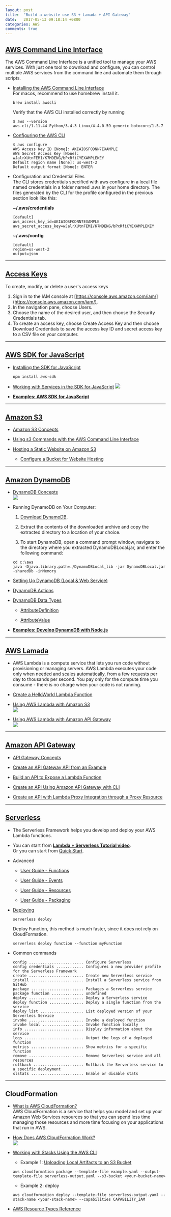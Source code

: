 ```yaml
---
layout: post
title:  "Build a website use S3 + Lamada + API Gateway"
date:   2017-05-13 09:18:14 +0800
categories: AWS
comments: true
---
```


## [AWS Command Line Interface](http://docs.aws.amazon.com/cli/latest/userguide/cli-chap-welcome.html)
The AWS Command Line Interface is a unified tool to manage your AWS services. With just one tool to download and configure, you can control multiple AWS services from the command line and automate them through scripts.

  - [Installing the AWS Command Line Interface](http://docs.aws.amazon.com/cli/latest/userguide/installing.html)  
    For macos, recommend to use homebrew install it.
    ```
    brew install awscli
    ```

    Verify that the AWS CLI installed correctly by running
    ```
    $ aws --version
    aws-cli/1.11.44 Python/3.4.3 Linux/4.4.0-59-generic botocore/1.5.7
    ```

  - [Configuring the AWS CLI](http://docs.aws.amazon.com/cli/latest/userguide/cli-chap-getting-started.html)
    ```
    $ aws configure
    AWS Access Key ID [None]: AKIAIOSFODNN7EXAMPLE
    AWS Secret Access Key [None]: wJalrXUtnFEMI/K7MDENG/bPxRfiCYEXAMPLEKEY
    Default region name [None]: us-west-2
    Default output format [None]: ENTER
    ```

  - Configuration and Credential Files  
    The CLI stores credentials specified with aws configure in a local file named credentials in a folder named .aws in your home directory. 
    The files generated by the CLI for the profile configured in the previous section look like this:  

    **~/.aws/credentials**
    ```
    [default]
    aws_access_key_id=AKIAIOSFODNN7EXAMPLE
    aws_secret_access_key=wJalrXUtnFEMI/K7MDENG/bPxRfiCYEXAMPLEKEY    
    ```
    
    **~/.aws/config**
    ```
    [default]
    region=us-west-2
    output=json    
    ```

- - -

## [Access Keys](http://docs.aws.amazon.com/IAM/latest/UserGuide/id_credentials_access-keys.html)
  To create, modify, or delete a user's access keys
  1. Sign in to the IAM console at [https://console.aws.amazon.com/iam/](https://console.aws.amazon.com/iam/).
  1. In the navigation pane, choose Users.
  1. Choose the name of the desired user, and then choose the Security Credentials tab.
  1. To create an access key, choose Create Access Key and then choose Download Credentials to save the access key ID and secret access key to a CSV file on your computer.

- - -
<a id="anchor_sdk"></a>

## [AWS SDK for JavaScript](http://docs.aws.amazon.com/sdk-for-javascript/v2/developer-guide/welcome.html)

  - [Installing the SDK for JavaScript](http://docs.aws.amazon.com/sdk-for-javascript/v2/developer-guide/installing-jssdk.html)
    ```
    npm install aws-sdk
    ```

  - [Working with Services in the SDK for JavaScript](http://docs.aws.amazon.com/sdk-for-javascript/v2/developer-guide/working-with-services.html)
  ![](/assets/img/aws/request-response.png)

  - [**Examples: AWS SDK for JavaScript**](http://docs.aws.amazon.com/sdk-for-javascript/v2/developer-guide/sdk-code-samples.html)

- - -
<a id="anchor_s3"></a>

## [Amazon S3](http://docs.aws.amazon.com/AmazonS3/latest/dev/Welcome.html)
  - [Amazon S3 Concepts](http://docs.aws.amazon.com/AmazonS3/latest/dev/Introduction.html#CoreConcepts)

  - [Using s3 Commands with the AWS Command Line Interface](http://docs.aws.amazon.com/cli/latest/userguide/using-s3-commands.html)

  - [Hosting a Static Website on Amazon S3](http://docs.aws.amazon.com/AmazonS3/latest/dev/WebsiteHosting.html)
    - [Configure a Bucket for Website Hosting](http://docs.aws.amazon.com/AmazonS3/latest/dev/HowDoIWebsiteConfiguration.html)

- - -
<a id="anchor_dynamodb"></a>

## [Amazon DynamoDB](http://docs.aws.amazon.com/amazondynamodb/latest/developerguide/Introduction.html)
  - [DynamoDB Concepts](http://docs.aws.amazon.com/amazondynamodb/latest/gettingstartedguide/quick-intro.html)  
    ![](/assets/img/aws/dynamo-partition.png)

  - Running DynamoDB on Your Computer: 
    1. [Download DynamoDB](http://docs.aws.amazon.com/amazondynamodb/latest/gettingstartedguide/GettingStarted.Download.html).
    
    2. Extract the contents of the downloaded archive and copy the extracted directory to a location of your choice.

    3. To start DynamoDB, open a command prompt window, navigate to the directory where you extracted DynamoDBLocal.jar, and enter the following command:
    ```
    cd c:\aws
    java -Djava.library.path=./DynamoDBLocal_lib -jar DynamoDBLocal.jar -sharedDb -inMemory
    ```

  - [Setting Up DynamoDB (Local & Web Service)](http://docs.aws.amazon.com/amazondynamodb/latest/developerguide/SettingUp.html)

  - [DynamoDB Actions](http://docs.aws.amazon.com/amazondynamodb/latest/APIReference/API_Operations.html)

  - [DynamoDB Data Types](http://docs.aws.amazon.com/amazondynamodb/latest/APIReference/API_Types.html)
    - [AttributeDefinition](http://docs.aws.amazon.com/zh_cn/amazondynamodb/latest/APIReference/API_AttributeDefinition.html)
    
    - [AttributeValue](http://docs.aws.amazon.com/zh_cn/amazondynamodb/latest/APIReference/API_AttributeValue.html)

  - [**Examples: Develop DynamoDB with Node.js**](http://docs.aws.amazon.com/amazondynamodb/latest/gettingstartedguide/GettingStarted.NodeJs.html)

- - -
<a id="anchor_lamada"></a>

## [AWS Lamada](http://docs.aws.amazon.com/lambda/latest/dg/welcome.html)
  - AWS Lambda is a compute service that lets you run code without provisioning or managing servers. AWS Lambda executes your code only when needed and scales automatically, from a few requests per day to thousands per second. You pay only for the compute time you consume - there is no charge when your code is not running.

  - [Create a HelloWorld Lambda Function](http://docs.aws.amazon.com/lambda/latest/dg/getting-started-create-function.html)
  
  - [Using AWS Lambda with Amazon S3](http://docs.aws.amazon.com/lambda/latest/dg/with-s3.html)  
    ![](/assets/img/aws/push-s3-example-10.png)

  - [Using AWS Lambda with Amazon API Gateway](http://docs.aws.amazon.com/lambda/latest/dg/with-on-demand-https-example.html)  
    ![](/assets/img/aws/APIGateway_Diagram.png)

- - -
<a id="anchor_apigateway"></a>

## [Amazon API Gateway](http://docs.aws.amazon.com/apigateway/latest/developerguide/welcome.html)
  - [API Gateway Concepts](http://docs.aws.amazon.com/apigateway/latest/developerguide/api-gateway-basic-concept.html)

  - [Create an API Gateway API from an Example](http://docs.aws.amazon.com/apigateway/latest/developerguide/api-gateway-create-api-from-example.html)

  - [Build an API to Expose a Lambda Function](http://docs.aws.amazon.com/apigateway/latest/developerguide/getting-started.html)

  - [Create an API Using Amazon API Gateway with CLI](http://docs.aws.amazon.com/lambda/latest/dg/with-on-demand-https-example-configure-event-source.html)

  - [Create an API with Lambda Proxy Integration through a Proxy Resource](http://docs.aws.amazon.com/apigateway/latest/developerguide/api-gateway-create-api-as-simple-proxy-for-lambda.html#api-gateway-proxy-integration-lambda-function-nodejs)

- - -
<a id="anchor_serverless"></a>

## [Serverless](https://github.com/serverless/serverless)
  - The Serverless Framework helps you develop and deploy your AWS Lambda functions.
  - You can start from [**Lambda + Serverless Tutorial video**](https://www.youtube.com/watch?v=71cd5XerKss).  
    Or you can start from [Quick Start](https://github.com/serverless/serverless#quick-start).

  - Advanced

    - [User Guide - Functions](https://serverless.com/framework/docs/providers/aws/guide/functions/s)

    - [User Guide - Events](https://serverless.com/framework/docs/providers/aws/guide/events/)

    - [User Guide - Resources](https://serverless.com/framework/docs/providers/aws/guide/resources/)

    - [User Guide - Packaging](https://serverless.com/framework/docs/providers/aws/guide/packaging/)

  - [Deploying](https://serverless.com/framework/docs/providers/aws/guide/deploying/)
    ```
    serverless deploy
    ```

    Deploy Function, this method is much faster, since it does not rely on CloudFormation.
    ```
    serverless deploy function --function myFunction
    ```

  - Common commands
    ```
    config ........................ Configure Serverless
    config credentials ............ Configures a new provider profile for the Serverless Framework
    create ........................ Create new Serverless service
    install ....................... Install a Serverless service from GitHub
    package ....................... Packages a Serverless service
    package function .............. undefined
    deploy ........................ Deploy a Serverless service
    deploy function ............... Deploy a single function from the service
    deploy list ................... List deployed version of your Serverless Service
    invoke ........................ Invoke a deployed function
    invoke local .................. Invoke function locally
    info .......................... Display information about the service
    logs .......................... Output the logs of a deployed function
    metrics ....................... Show metrics for a specific function
    remove ........................ Remove Serverless service and all resources
    rollback ...................... Rollback the Serverless service to a specific deployment
    slstats ....................... Enable or disable stats
    ```

- - -

## CloudFormation
- [What is AWS CloudFormation?](http://docs.aws.amazon.com/AWSCloudFormation/latest/UserGuide/Welcome.html)  
  AWS CloudFormation is a service that helps you model and set up your Amazon Web Services resources so that you can spend less time managing those resources and more time focusing on your applications that run in AWS.

- [How Does AWS CloudFormation Work?](http://docs.aws.amazon.com/AWSCloudFormation/latest/UserGuide/cfn-whatis-howdoesitwork.html)  
![](/assets/img/aws/create-stack-diagram.png)

- [Working with Stacks Using the AWS CLI](http://docs.aws.amazon.com/AWSCloudFormation/latest/UserGuide/cfn-using-cli.html)

  - Example 1: [Uploading Local Artifacts to an S3 Bucket](http://docs.aws.amazon.com/AWSCloudFormation/latest/UserGuide/using-cfn-cli-package.html)
  ```
  aws cloudformation package --template-file example.yaml --output-template-file serverless-output.yaml --s3-bucket <your-bucket-name>
  ```

  - Example 2: deploy
  ```
  aws cloudformation deploy --template-file serverless-output.yaml --stack-name <your-stack-name> --capabilities CAPABILITY_IAM
  ```

- [AWS Resource Types Reference](http://docs.aws.amazon.com/AWSCloudFormation/latest/UserGuide/aws-template-resource-type-ref.html)
